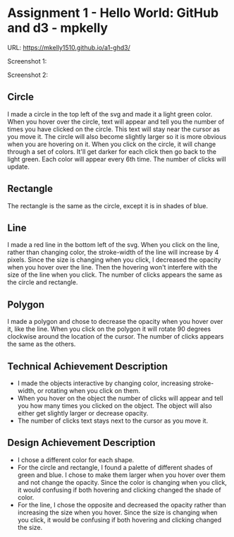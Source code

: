 Assignment 1 - Hello World: GitHub and d3 - mpkelly
===

URL: https://mkelly1510.github.io/a1-ghd3/

Screenshot 1:

Screenshot 2: 

Circle
---
I made a circle in the top left of the svg and made it a light green color. When you hover over the circle, text will appear and tell you
the number of times you have clicked on the circle. This text will stay near the cursor as you move it. The circle will also become slightly larger so it is more obvious when you are hovering on it. When you click on the circle, it will change through a set of colors. It'll get darker for each click then go back to the light green. Each color will appear every 6th time. The number of clicks will update.

Rectangle
---
The rectangle is the same as the circle, except it is in shades of blue.

Line
---
I made a red line in the bottom left of the svg. When you click on the line, rather than changing color, the stroke-width of the line will increase by 4 pixels. Since the size is changing when you click, I decreased the opacity when you hover over the line. Then the hovering won't interfere with the size of the line when you click. The number of clicks appears the same as the circle and rectangle.

Polygon
---
I made a polygon and chose to decrease the opacity when you hover over it, like the line. When you click on the polygon it will rotate 90 degrees clockwise around the location of the cursor. The number of clicks appears the same as the others.

Technical Achievement Description
---
- I made the objects interactive by changing color, increasing stroke-width, or rotating when you click on them.
- When you hover on the object the number of clicks will appear and tell you how many times you clicked on the object. The object will also either get slightly larger or decrease opacity.
- The number of clicks text stays next to the cursor as you move it.

Design Achievement Description
---
- I chose a different color for each shape.
- For the circle and rectangle, I found a palette of different shades of green and blue. I chose to make them larger when you hover over them and not change the opacity. Since the color is changing when you click, it would confusing if both hovering and clicking changed the shade of color.
- For the line, I chose the opposite and decreased the opacity rather than increasing the size when you hover. Since the size is changing when you click, it would be confusing if both hovering and clicking changed the size.
